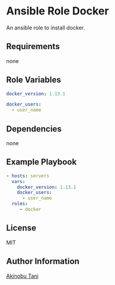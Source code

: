 Ansible Role Docker
=========

An ansible role to install docker.

Requirements
------------

none

Role Variables
--------------

``` yaml
docker_version: 1.13.1

docker_users:
  - user_name
```

Dependencies
------------

none

Example Playbook
----------------

``` yaml
- hosts: servers
  vars:
    docker_version: 1.13.1
    docker_users:
      - user_name
  roles:
     - docker
```

License
-------

MIT

Author Information
------------------

[Akinobu Tani](http://github.com/akinobu-tani)
